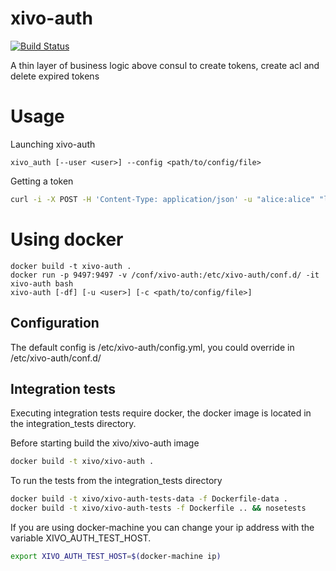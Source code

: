 # xivo-auth

[![Build Status](https://travis-ci.org/xivo-pbx/xivo-auth.svg)](https://travis-ci.org/xivo-pbx/xivo-auth)

A thin layer of business logic above consul to create tokens, create acl and delete expired tokens

# Usage

Launching xivo-auth

    xivo_auth [--user <user>] --config <path/to/config/file>

Getting a token

```sh
curl -i -X POST -H 'Content-Type: application/json' -u "alice:alice" "localhost:9497/0.1/token" -d '{"backend": "xivo_user"}'
```

# Using docker

    docker build -t xivo-auth .
    docker run -p 9497:9497 -v /conf/xivo-auth:/etc/xivo-auth/conf.d/ -it xivo-auth bash
    xivo-auth [-df] [-u <user>] [-c <path/to/config/file>]

Configuration
-------------

The default config is /etc/xivo-auth/config.yml, you could override in /etc/xivo-auth/conf.d/


Integration tests
-----------------

Executing integration tests require docker, the docker image is located in the
integration_tests directory.

Before starting build the xivo/xivo-auth image

```sh
docker build -t xivo/xivo-auth .
```

To run the tests from the integration_tests directory

```sh
docker build -t xivo/xivo-auth-tests-data -f Dockerfile-data .
docker build -t xivo/xivo-auth-tests -f Dockerfile .. && nosetests
```

If you are using docker-machine you can change your ip address with the variable XIVO_AUTH_TEST_HOST.

```sh
export XIVO_AUTH_TEST_HOST=$(docker-machine ip)
```
